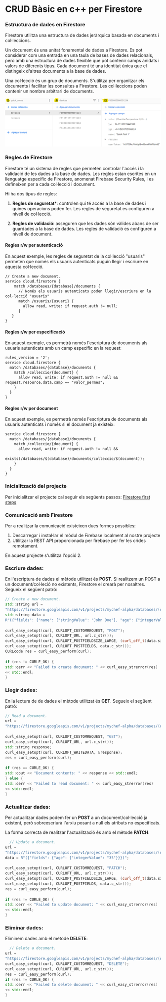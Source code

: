 # CRUD Bàsic en c++ per Firestore

### Estructura de dades en Firestore

Firestore utilitza una estructura de dades jeràrquica basada en documents i col·leccions.

Un document és una unitat fonamental de dades a Firestore. Es pot considerar com una entrada en una taula de bases de
dades relacionals, però amb una estructura de dades flexible que pot contenir camps anidats i valors de diferents tipus.
Cada document té una identitat única que el distingeix d'altres documents a la base de dades.

Una col·lecció és un grup de documents. S'utilitza per organitzar els documents i facilitar les consultes a Firestore.
Les col·leccions poden contenir un nombre arbitrari de documents.

![Exemple estructura](imgs/ex.png)


### Regles de Firestore

Firestore té un sistema de regles que permeten controlar l'accés i la validació de les dades a la base de dades. Les
regles estan escrites en un llenguatge específic de Firestore, anomenat Firebase Security Rules, i es defineixen per a
cada col·lecció i document.

Hi ha dos tipus de regles:

1. **Regles de seguretat***: controlen qui té accés a la base de dades i quines operacions poden fer. Les regles de
   seguretat es
   configuren a nivell de col·lecció.


2. **Regles de validació**: asseguren que les dades són vàlides abans de ser guardades a la base de dades. Les regles de
   validació es configuren a nivell de document.

#### Regles r/w per autenticació

En aquest exemple, les regles de seguretat de la col·lecció "usuaris" permeten que només els usuaris autenticats puguin
llegir i escriure en aquesta col·lecció.

```
// Create a new document.
service cloud.firestore {
    match /databases/{database}/documents {
      // Només els usuaris autenticats poden llegir/escriure en la col·lecció "usuaris"
      match /usuaris/{usuari} {
        allow read, write: if request.auth != null;
      }
   }
}
```

#### Regles r/w per especificació

En aquest exemple, es permetrà només l'escriptura de documents als usuaris autenticats amb un camp específic en la
request:

```
rules_version = '2';
service cloud.firestore {
  match /databases/{database}/documents {
    match /colleccio/{document} {
      allow read, write: if request.auth != null && request.resource.data.camp == "valor_permes";
    }
  }
}
```

#### Regles r/w per document

En aquest exemple, es permetrà només l'escriptura de documents als usuaris autenticats i només si
el document ja existeix:

```
service cloud.firestore {
  match /databases/{database}/documents {
    match /colleccio/{document} {
      allow read, write: if request.auth != null && 
                         exists(/databases/$(database)/documents/colleccio/$(document));
    }
  }
}
```

### Inicialització del projecte

Per inicialitzar el projecte cal seguir els següents
passos: [Firestore first steps](https://firebase.google.com/docs/cpp/setup?hl=es&platform=ios)

### Comunicació amb Firestore

Per a realitzar la comunicació existeixen dues formes possibles:

1. Descarregar i instal·lar el mòdul de Firebase localment al nostre projecte
2. Utilitzar la REST API proporcionada per firebase per fer les crides remotament.

En aquest projecte s'utilitza l'opció 2.

### Escriure dades:

En l'escriptura de dades el mètode utilitzat és **POST**. Si realitzem un POST a un document/col·leció no existents,
Firestore el crearà per nosaltres. Segueix el següent patró:

```cpp
// Create a new document.
std::string url =
"https://firestore.googleapis.com/v1/projects/mychef-alpha/databases/(default)/documents/users/new_user";
std::string data =
R"({"fields": {"name": {"stringValue": "John Doe"}, "age": {"integerValue": "30"}}})";

curl_easy_setopt(curl, CURLOPT_CUSTOMREQUEST, "POST");
curl_easy_setopt(curl, CURLOPT_URL, url.c_str());
curl_easy_setopt(curl, CURLOPT_POSTFIELDSIZE_LARGE, (curl_off_t)data.size());
curl_easy_setopt(curl, CURLOPT_POSTFIELDS, data.c_str());
CURLcode res = curl_easy_perform(curl);

if (res != CURLE_OK) {
std::cerr << "Failed to create document: " << curl_easy_strerror(res)
<< std::endl;
}
```

### Llegir dades:

En la lectura de de dades el mètode utilitzat és **GET**. Segueix el següent patró:

```cpp
// Read a document.
url =
"https://firestore.googleapis.com/v1/projects/mychef-alpha/databases/(default)/documents/users/new_user";

curl_easy_setopt(curl, CURLOPT_CUSTOMREQUEST, "GET");
curl_easy_setopt(curl, CURLOPT_URL, url.c_str());
std::string response;
curl_easy_setopt(curl, CURLOPT_WRITEDATA, &response);
res = curl_easy_perform(curl);

if (res == CURLE_OK) {
std::cout << "Document contents: " << response << std::endl;
} else {
std::cerr << "Failed to read document: " << curl_easy_strerror(res)
<< std::endl;
}
```

### Actualitzar dades:

Per actualitzar dades podem fer un **POST** a un document/col·lecció ja existent, però sobreescriurà l'arxiu posant a
null
els atributs no especificats.

La forma correcta de realitzar l'actualització és amb el mètode **PATCH**:

```cpp
  // Update a document.
url =
"https://firestore.googleapis.com/v1/projects/mychef-alpha/databases/(default)/documents/users/new_user";
data = R"({"fields": {"age": {"integerValue": "35"}}})";

curl_easy_setopt(curl, CURLOPT_CUSTOMREQUEST, "PATCH");
curl_easy_setopt(curl, CURLOPT_URL, url.c_str());
curl_easy_setopt(curl, CURLOPT_POSTFIELDSIZE_LARGE, (curl_off_t)data.size());
curl_easy_setopt(curl, CURLOPT_POSTFIELDS, data.c_str());
res = curl_easy_perform(curl);

if (res != CURLE_OK) {
std::cerr << "Failed to update document: " << curl_easy_strerror(res)
<< std::endl;
}
```

### Eliminar dades:

Eliminem dades amb el mètode **DELETE**:

```cpp
  // Delete a document.
url =
"https://firestore.googleapis.com/v1/projects/mychef-alpha/databases/(default)/documents/users/new_user";
curl_easy_setopt(curl, CURLOPT_CUSTOMREQUEST, "DELETE");
curl_easy_setopt(curl, CURLOPT_URL, url.c_str());
res = curl_easy_perform(curl);
if (res != CURLE_OK) {
std::cerr << "Failed to delete document: " << curl_easy_strerror(res)
<< std::endl;
}
```